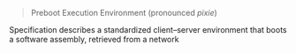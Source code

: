 > Preboot Execution Environment (pronounced _pixie_)

Specification describes a standardized client–server environment that boots a software assembly, retrieved from a network